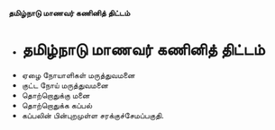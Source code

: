 **தமிழ்நாடு மாணவர் கணினித் திட்டம்**
- # தமிழ்நாடு மாணவர் கணினித் திட்டம்
- ஏழை நோயாளிகள் மருத்துவமனை
- குட்ட நோய் மருத்துவமனை
- தொற்றொதுக்கு மனை
- தொற்றொதுக்க கப்பல்
- கப்பலின் பின்புறமுள்ள சரக்குச்சேமப்பகுதி.

